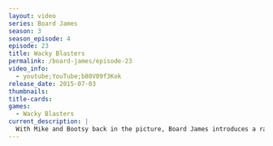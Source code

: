 ```yaml
---
layout: video
series: Board James
season: 3
season_episode: 4
episode: 23
title: Wacky Blasters
permalink: /board-james/episode-23
video_info:
  - youtube;YouTube;b80V09f3Kok
release_date: 2015-07-03
thumbnails:
title-cards: 
games:
  - Wacky Blasters
current_description: |
  With Mike and Bootsy back in the picture, Board James introduces a rare game that will BLOW you away! Wacky Blasters. (Episode 23)
---
```



